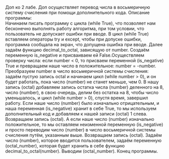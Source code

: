 Доп ко 2 лабе. 
Доп осуществляет перевод числа в восьмеричную систему счисления при помощи дополнительного кода.
Описание программы:   
  Начинаем писать программу с цикла (while True), что позволяет нам бесконечно выполнять работу алгоритма, при том условии, что пользователь не допускает ошибки при вводе. В цикл (while True) вставляем операторы try и except, чтобы при допуске ошибки, программа сообщала на экран, что допущена ошибка при вводе.
  Далее задаём функцию decimal_to_octal, зависящую от number. Создаём переменную is_negative и присваиваем ей False.Осуществляем проверку числа: если     number < 0, то присваем переменной (is_negative) True и превращаем наше число в положительное: number = -number. Преобразуем number в число восьмеричной системы счисления: задаём пустую запись octal и начинаем цикл (while number > 0), и он будет работать, пока число (number) не станет меньше, чем 0. В нашу запись (octal) добавляем запись остатка числа (number) деленного на 8, число (number), в свою очередь, делим без остатка на 8, чтобы число уменьшалось, и цикл (while number > 0), спустя время, завершил работу.
  Если наше число (number) было изначально отрицательным, и наша переменная (is_negative) хранит в себе True, то мы используем дополнительный код и добавляем к нашей записи (octal) 1 слева. Возвращаем запись (octal).
  А если наше число (number) изначально положительное, то мы оставляем неизменной переменную (is_negative) и просто переводим число (number) в число восьмеричной системы счисления путём, указанным выше. Возвращаем запись (octal).
  Задаём число (number), которое вводится пользователем, задаём переменную (octal_number), которая будет хранить в себе функцию decimal_to_octal(number). Выводим (octal_number). 
  Конец программы.
